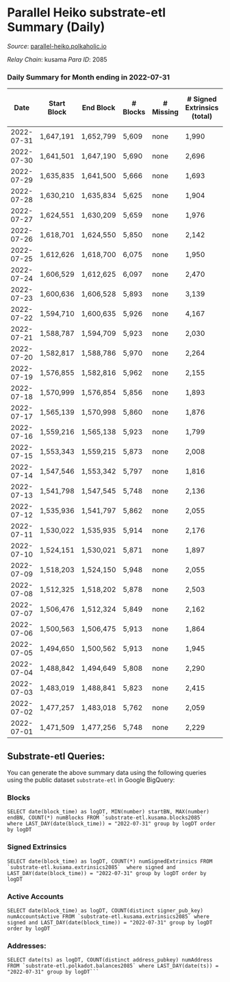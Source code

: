 # Parallel Heiko substrate-etl Summary (Daily)

_Source_: [parallel-heiko.polkaholic.io](https://parallel-heiko.polkaholic.io)

*Relay Chain*: kusama
*Para ID*: 2085



### Daily Summary for Month ending in 2022-07-31


| Date | Start Block | End Block | # Blocks | # Missing | # Signed Extrinsics (total) | # Active Accounts | # Addresses with Balances | # Events | # Transfers | # XCM Transfers In | # XCM Transfers Out |
| ---- | ----------- | --------- | -------- | --------- | --------------------------- | ----------------- | ------------------------- | -------- | ----------- | ------------------ | ------------------- |
| 2022-07-31 | 1,647,191 | 1,652,799 | 5,609 | none  | 1,990 | 141 | 13,988 | 24,649 | 4,062 ($145,407) | 31 ($13,879.18) | 28 ($20,971.60) |
| 2022-07-30 | 1,641,501 | 1,647,190 | 5,690 | none  | 2,696 | 139 | 13,976 | 27,981 | 4,328 ($88,643.76) | 24 ($28,601.17) | 24 ($38,568.06) |
| 2022-07-29 | 1,635,835 | 1,641,500 | 5,666 | none  | 1,693 | 124 | 13,968 | 22,986 | 3,636 ($201,317) | 25 ($24,155.29) | 18 ($28,054.47) |
| 2022-07-28 | 1,630,210 | 1,635,834 | 5,625 | none  | 1,904 | 161 | 13,961 | 25,131 | 4,660 ($140,957) | 59 ($13,534.30) | 32 ($35,098.10) |
| 2022-07-27 | 1,624,551 | 1,630,209 | 5,659 | none  | 1,976 | 158 | 13,938 | 25,562 | 4,554 ($602,840) | 39 ($20,519.22) | 35 ($83,138.10) |
| 2022-07-26 | 1,618,701 | 1,624,550 | 5,850 | none  | 2,142 | 169 | 13,918 | 26,316 | 4,531 ($106,329) | 53 ($28,017.18) | 23 ($14,698.24) |
| 2022-07-25 | 1,612,626 | 1,618,700 | 6,075 | none  | 1,950 | 190 | 13,902 | 26,590 | 4,880 ($137,545) | 85 ($47,244.04) | 40 ($16,789.65) |
| 2022-07-24 | 1,606,529 | 1,612,625 | 6,097 | none  | 2,470 | 241 | 13,866 | 31,007 | 5,839 ($166,112) | 263 ($44,998.86) | 81 ($29,016.65) |
| 2022-07-23 | 1,600,636 | 1,606,528 | 5,893 | none  | 3,139 | 557 | 13,771 | 42,158 | 7,197 ($524,712) | 953 ($362,179) | 118 ($51,958.56) |
| 2022-07-22 | 1,594,710 | 1,600,635 | 5,926 | none  | 4,167 | 742 | 13,377 | 52,282 | 8,018 ($791,736) | 1,282 ($935,113) | 149 ($145,635) |
| 2022-07-21 | 1,588,787 | 1,594,709 | 5,923 | none  | 2,030 | 133 | 12,826 | 25,305 | 3,693 ($74,399.33) | 53 ($141,801) | 17 ($6,164.63) |
| 2022-07-20 | 1,582,817 | 1,588,786 | 5,970 | none  | 2,264 | 110 | 12,813 | 25,666 | 3,510 ($2,029,103) | 32 ($44,308.46) | 18 ($3,643.82) |
| 2022-07-19 | 1,576,855 | 1,582,816 | 5,962 | none  | 2,155 | 180 | 12,802 | 26,776 | 4,538 ($377,110) | 22 ($4,272.38) | 34 ($29,532.44) |
| 2022-07-18 | 1,570,999 | 1,576,854 | 5,856 | none  | 1,893 | 134 | 12,797 | 24,285 | 3,724 ($68,425.61) | 23 ($4,070.03) | 23 ($5,766.94) |
| 2022-07-17 | 1,565,139 | 1,570,998 | 5,860 | none  | 1,876 | 95 | 12,787 | 23,706 | 3,409 ($41,930.85) | 22 ($14,365.41) | 16 ($31,549.72) |
| 2022-07-16 | 1,559,216 | 1,565,138 | 5,923 | none  | 1,799 | 92 | 12,780 | 23,002 | 2,765 ($136,538) | 24 ($17,257.92) | 16 ($34,579.49) |
| 2022-07-15 | 1,553,343 | 1,559,215 | 5,873 | none  | 2,008 | 101 | 12,773 | 24,949 | 3,736 ($53,466.34) | 20 ($4,254.29) | 29 ($28,583.08) |
| 2022-07-14 | 1,547,546 | 1,553,342 | 5,797 | none  | 1,816 | 110 | 12,760 | 23,689 | 3,703 ($30,667.98) | 21 ($675.63) | 17 ($14,314.16) |
| 2022-07-13 | 1,541,798 | 1,547,545 | 5,748 | none  | 2,136 | 71 | 12,751 | 23,662 | 2,850 ($24,985.75) | 17 ($8,816.83) | 12 ($5,219.47) |
| 2022-07-12 | 1,535,936 | 1,541,797 | 5,862 | none  | 2,055 | 127 | 12,745 | 25,022 | 3,913 ($212,637) | 28 ($10,104.25) | 14 ($58,418.63) |
| 2022-07-11 | 1,530,022 | 1,535,935 | 5,914 | none  | 2,176 | 132 | 12,723 | 26,227 | 4,341 ($56,124.97) | 43 ($14,468.55) | 27 ($13,042.44) |
| 2022-07-10 | 1,524,151 | 1,530,021 | 5,871 | none  | 1,897 | 110 | 12,711 | 24,031 | 3,580 ($33,800.59) | 25 ($4,880.25) | 13 ($3,844.47) |
| 2022-07-09 | 1,518,203 | 1,524,150 | 5,948 | none  | 2,055 | 98 | 12,702 | 28,958 | 5,237 ($62,899.57) | 390 ($10,627.21) | 48 ($15,312.22) |
| 2022-07-08 | 1,512,325 | 1,518,202 | 5,878 | none  | 2,503 | 94 | 12,692 | 28,567 | 4,478 ($16,667.98) | 216 ($204,186) | 32 ($11,000.92) |
| 2022-07-07 | 1,506,476 | 1,512,324 | 5,849 | none  | 2,162 | 108 | 12,685 | 25,879 | 4,108 ($160,436) | 28 ($6,296.41) | 10 ($1,448.01) |
| 2022-07-06 | 1,500,563 | 1,506,475 | 5,913 | none  | 1,864 | 106 | 12,670 | 24,514 | 4,034 ($123,913) | 21 ($23,653.49) | 5 ($470.06) |
| 2022-07-05 | 1,494,650 | 1,500,562 | 5,913 | none  | 1,945 | 139 | 12,659 | 25,152 | 4,086 ($50,244.74) | 22 ($9,261.97) | 13 ($12,569.00) |
| 2022-07-04 | 1,488,842 | 1,494,649 | 5,808 | none  | 2,290 | 103 | 12,656 | 26,142 | 3,993 ($67,257.44) | 15 ($32,405.59) | 11 ($2,116.02) |
| 2022-07-03 | 1,483,019 | 1,488,841 | 5,823 | none  | 2,415 | 87 | 12,654 | 25,473 | 3,244 ($25,661.84) | 6 ($3,002.71) | 15 ($10,980.15) |
| 2022-07-02 | 1,477,257 | 1,483,018 | 5,762 | none  | 2,059 | 79 | 12,650 | 23,756 | 3,080 ($62,103.22) | 8 ($5,656.05) | 16 ($54,816.22) |
| 2022-07-01 | 1,471,509 | 1,477,256 | 5,748 | none  | 2,229 | 98 | 12,647 | 25,494 | 3,721 ($509,810) | 10 ($34,778.54) | 24 ($148,634) |

## Substrate-etl Queries:
You can generate the above summary data using the following queries using the public dataset `substrate-etl` in Google BigQuery:


### Blocks
```
SELECT date(block_time) as logDT, MIN(number) startBN, MAX(number) endBN, COUNT(*) numBlocks FROM `substrate-etl.kusama.blocks2085`  where LAST_DAY(date(block_time)) = "2022-07-31" group by logDT order by logDT
```


### Signed Extrinsics
```
SELECT date(block_time) as logDT, COUNT(*) numSignedExtrinsics FROM `substrate-etl.kusama.extrinsics2085`  where signed and LAST_DAY(date(block_time)) = "2022-07-31" group by logDT order by logDT
```


### Active Accounts
```
SELECT date(block_time) as logDT, COUNT(distinct signer_pub_key) numAccountsActive FROM `substrate-etl.kusama.extrinsics2085` where signed and LAST_DAY(date(block_time)) = "2022-07-31" group by logDT order by logDT
```


### Addresses:
```
SELECT date(ts) as logDT, COUNT(distinct address_pubkey) numAddress FROM `substrate-etl.polkadot.balances2085` where LAST_DAY(date(ts)) = "2022-07-31" group by logDT```


